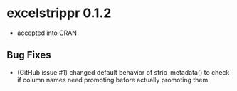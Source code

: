 # excelstrippr 0.1.2

* accepted into CRAN  

## Bug Fixes  

* (GitHub issue #1) changed default behavior of strip_metadata() to check if 
    column names need promoting before actually promoting them  
